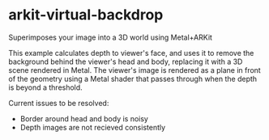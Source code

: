 # arkit-virtual-backdrop
Superimposes your image into a 3D world using Metal+ARKit

This example calculates depth to viewer's face, and uses it to remove the background behind the viewer's head and body, replacing it with a 3D scene rendered in Metal. The viewer's image is rendered as a plane in front of the geometry using a Metal shader that passes through when the depth is beyond a threshold.

Current issues to be resolved:
- Border around head and body is noisy
- Depth images are not recieved consistently
